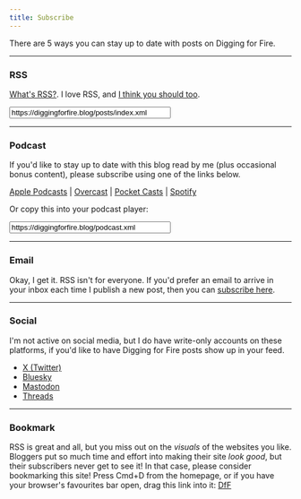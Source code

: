 ```yaml
---
title: Subscribe
---
```


There are 5 ways you can stay up to date with posts on Digging for Fire.

---

### RSS

[What's RSS?](https://aboutfeeds.com). I love RSS, and [I think you should too](/posts/syndication/).

<input type="text" value="https://diggingforfire.blog/posts/index.xml" readonly="readonly" style="width: 18rem; user-select: all;" />

---
 
 ### Podcast
 
If you'd like to stay up to date with this blog read by me (plus occasional bonus content), please subscribe using one of the links below.
 
 [Apple Podcasts](https://podcasts.apple.com/us/podcast/digging-for-fire/id1791405915) | [Overcast](https://overcast.fm/itunes1791405915/) | [Pocket Casts](https://pocketcasts.com/podcast/1791405915) | [Spotify](https://open.spotify.com/show/0JFoRj2xrfAzlKlqUQhIvJ)
 
 Or copy this into your podcast player:
 
 <input type="text" value="https://diggingforfire.blog/podcast.xml" readonly="readonly" style="width: 18rem; user-select: all;" />
 
 ---
 
### Email

Okay, I get it. RSS isn't for everyone. If you'd prefer an email to arrive in your inbox each time I publish a new post, then you can [subscribe here](https://buttondown.com/saadia).

---

### Social

I'm not active on social media, but I do have write-only accounts on these platforms, if you'd like to have Digging for Fire posts show up in your feed.

- [X (Twitter)](https://x.com/saadiacarbis)
- [Bluesky](https://bsky.app/profile/saadiacarbis.bsky.social)
- [Mastodon](https://mas.to/@carbis)
- [Threads](https://www.threads.net/@saadiacarbis)

---

### Bookmark

RSS is great and all, but you miss out on the *visuals* of the websites you like. Bloggers put so much time and effort into making their site *look good*, but their subscribers never get to see it! In that case, please consider bookmarking this site! Press Cmd+D from the homepage, or if you have your browser's favourites bar open, drag this link into it: [DfF](https://diggingforfire.blog/)
 